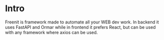 # Intro

Freenit is framework made to automate all your WEB dev work. In backend it uses
FastAPI and Ormar while in frontend it prefers React, but can be used with any
framework where axios can be used.
